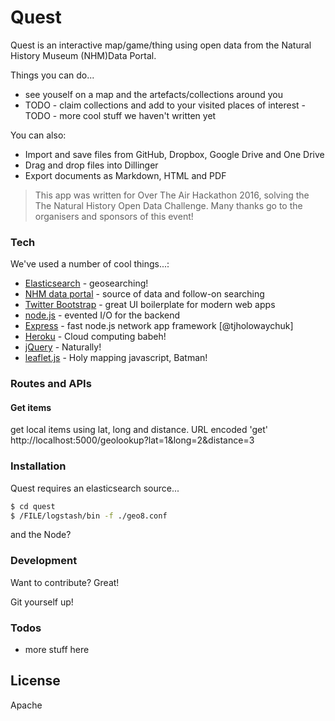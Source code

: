 # Quest


Quest is an interactive map/game/thing using open data from the Natural History Museum (NHM)Data Portal.

Things you can do...

  - see youself on a map and the artefacts/collections around you
  - TODO - claim collections and add to your visited places of interest
  -TODO - more cool stuff we haven't written yet

You can also:
  - Import and save files from GitHub, Dropbox, Google Drive and One Drive
  - Drag and drop files into Dillinger
  - Export documents as Markdown, HTML and PDF


> This app was written for Over The Air Hackathon 2016, solving the The Natural History Open Data Challenge. Many thanks go to the organisers and sponsors of this event!


### Tech

We've used a number of cool things...:

* [Elasticsearch] - geosearching!
* [NHM data portal] - source of data and follow-on searching
* [Twitter Bootstrap] - great UI boilerplate for modern web apps
* [node.js] - evented I/O for the backend
* [Express] - fast node.js network app framework [@tjholowaychuk]
* [Heroku] - Cloud computing babeh!
* [jQuery] - Naturally!
* [leaflet.js] - Holy mapping javascript, Batman!


### Routes and APIs

#### Get items
get local items using lat, long and distance.
URL encoded 'get'
http://localhost:5000/geolookup?lat=1&long=2&distance=3




### Installation

Quest requires an elasticsearch source...


```sh
$ cd quest
$ /FILE/logstash/bin -f ./geo8.conf
```

and the Node?




### Development

Want to contribute? Great!

Git yourself up!



### Todos

 - more stuff here

License
----

Apache



   [Elasticsearch]: <search>
 [NHM data portal]: <http://data.nhm.ac.uk>
   [node.js]: <http://nodejs.org>
   [Twitter Bootstrap]: <http://twitter.github.com/bootstrap/>
   [jQuery]: <http://jquery.com>
   [express]: <http://expressjs.com>
   [AngularJS]: <http://angularjs.org>
   [leaflet.js]: <http://leafletjs.com>
[Heroku]: <http://heroku.com>
